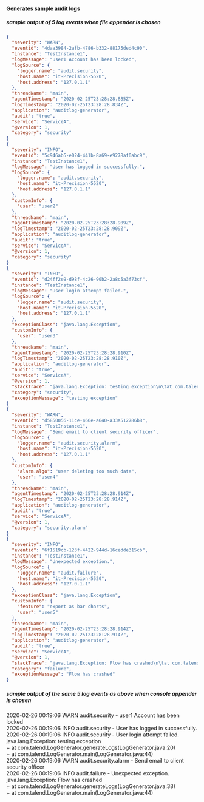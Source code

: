 #### Generates sample audit logs

##### sample output of 5 log events when file appender is chosen

```json
{
  "severity": "WARN",
  "eventid": "4daa3984-2afb-4786-b332-88175ded4c90",
  "instance": "TestInstance1",
  "logMessage": "user1 Account has been locked",
  "logSource": {
    "logger.name": "audit.security",
    "host.name": "it-Precision-5520",
    "host.address": "127.0.1.1"
  },
  "threadName": "main",
  "agentTimestamp": "2020-02-25T23:28:28.885Z",
  "logTimestamp": "2020-02-25T23:28:28.834Z",
  "application": "auditlog-generator",
  "audit": "true",
  "service": "ServiceA",
  "@version": 1,
  "category": "security"
}
{
  "severity": "INFO",
  "eventid": "5c946ab5-e024-441b-8a69-e9278af0abc9",
  "instance": "TestInstance1",
  "logMessage": "User has logged in successfully.",
  "logSource": {
    "logger.name": "audit.security",
    "host.name": "it-Precision-5520",
    "host.address": "127.0.1.1"
  },
  "customInfo": {
    "user": "user2"
  },
  "threadName": "main",
  "agentTimestamp": "2020-02-25T23:28:28.909Z",
  "logTimestamp": "2020-02-25T23:28:28.909Z",
  "application": "auditlog-generator",
  "audit": "true",
  "service": "ServiceA",
  "@version": 1,
  "category": "security"
}
{
  "severity": "INFO",
  "eventid": "d24ff2e9-d98f-4c26-90b2-2a8c5a3f73cf",
  "instance": "TestInstance1",
  "logMessage": "User login attempt failed.",
  "logSource": {
    "logger.name": "audit.security",
    "host.name": "it-Precision-5520",
    "host.address": "127.0.1.1"
  },
  "exceptionClass": "java.lang.Exception",
  "customInfo": {
    "user": "user3"
  },
  "threadName": "main",
  "agentTimestamp": "2020-02-25T23:28:28.910Z",
  "logTimestamp": "2020-02-25T23:28:28.910Z",
  "application": "auditlog-generator",
  "audit": "true",
  "service": "ServiceA",
  "@version": 1,
  "stackTrace": "java.lang.Exception: testing exception\n\tat com.talend.LogGenerator.generateLogs(LogGenerator.java:20)\n\tat com.talend.LogGenerator.main(LogGenerator.java:44)\n",
  "category": "security",
  "exceptionMessage": "testing exception"
}
{
  "severity": "WARN",
  "eventid": "d5850056-11ce-466e-a640-a33a512786b8",
  "instance": "TestInstance1",
  "logMessage": "Send email to client security officer",
  "logSource": {
    "logger.name": "audit.security.alarm",
    "host.name": "it-Precision-5520",
    "host.address": "127.0.1.1"
  },
  "customInfo": {
    "alarm.algo": "user deleting too much data",
    "user": "user4"
  },
  "threadName": "main",
  "agentTimestamp": "2020-02-25T23:28:28.914Z",
  "logTimestamp": "2020-02-25T23:28:28.914Z",
  "application": "auditlog-generator",
  "audit": "true",
  "service": "ServiceA",
  "@version": 1,
  "category": "security.alarm"
}
{
  "severity": "INFO",
  "eventid": "6f1519cb-123f-4422-944d-16cedde315cb",
  "instance": "TestInstance1",
  "logMessage": "Unexpected exception.",
  "logSource": {
    "logger.name": "audit.failure",
    "host.name": "it-Precision-5520",
    "host.address": "127.0.1.1"
  },
  "exceptionClass": "java.lang.Exception",
  "customInfo": {
    "feature": "export as bar charts",
    "user": "user5"
  },
  "threadName": "main",
  "agentTimestamp": "2020-02-25T23:28:28.914Z",
  "logTimestamp": "2020-02-25T23:28:28.914Z",
  "application": "auditlog-generator",
  "audit": "true",
  "service": "ServiceA",
  "@version": 1,
  "stackTrace": "java.lang.Exception: Flow has crashed\n\tat com.talend.LogGenerator.generateLogs(LogGenerator.java:38)\n\tat com.talend.LogGenerator.main(LogGenerator.java:44)\n",
  "category": "failure",
  "exceptionMessage": "Flow has crashed"
}
```

##### sample output of the same 5 log events as above when console appender is chosen
2020-02-26 00:19:06 WARN  audit.security - user1 Account has been locked  
2020-02-26 00:19:06 INFO  audit.security - User has logged in successfully.  
2020-02-26 00:19:06 INFO  audit.security - User login attempt failed.  
java.lang.Exception: testing exception  
    + at com.talend.LogGenerator.generateLogs(LogGenerator.java:20)  
    + at com.talend.LogGenerator.main(LogGenerator.java:44)  
2020-02-26 00:19:06 WARN  audit.security.alarm - Send email to client security officer  
2020-02-26 00:19:06 INFO  audit.failure - Unexpected exception.  
java.lang.Exception: Flow has crashed  
    + at com.talend.LogGenerator.generateLogs(LogGenerator.java:38)  
    + at com.talend.LogGenerator.main(LogGenerator.java:44)  
